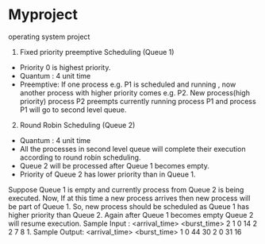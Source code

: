 # Myproject
operating system project
1. Fixed priority preemptive Scheduling (Queue 1)
 * Priority 0 is highest priority.
 * Quantum : 4 unit time
 * Preemptive:
If one process e.g. P1 is scheduled and running , now another process with higher priority comes e.g. P2. New process(high priority)
process P2 preempts currently running process P1 and process P1 will go to second level queue.

2. Round Robin Scheduling (Queue 2)
* Quantum : 4 unit time
* All the processes in second level queue will complete their execution according to round robin scheduling.
* Queue 2 will be processed after Queue 1 becomes empty.
* Priority of Queue 2 has lower priority than in Queue 1.


Suppose Queue 1 is empty and currently process from Queue 2 is being executed. Now, If at this time a new process arrives then new process will be part of Queue 1. So, new
process should be scheduled as Queue 1 has higher priority than Queue 2. Again after Queue 1 becomes empty Queue 2 will resume execution.
            Sample Input :<pid> <arrival_time> <burst_time> <priority>
            2
            1 0 14 2
            2 7 8 1.
            Sample Output:<pid> <arrival_time> <burst_time> <priority>
            1 0 44 30
            2 0 31 16
